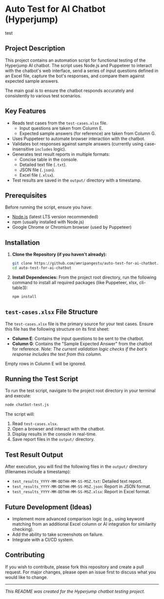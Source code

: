 <!-- CASCADE_DEBUG_FORCE_CHANGE -->
# Auto Test for AI Chatbot (Hyperjump)

test

## Project Description

This project contains an automation script for functional testing of the Hyperjump AI chatbot. The script uses Node.js and Puppeteer to interact with the chatbot's web interface, send a series of input questions defined in an Excel file, capture the bot's responses, and compare them against expected sample answers.

The main goal is to ensure the chatbot responds accurately and consistently to various test scenarios.

## Key Features

- Reads test cases from the `test-cases.xlsx` file.
  - Input questions are taken from Column E.
  - Expected sample answers (for reference) are taken from Column G.
- Uses Puppeteer to automate browser interaction with the chatbot.
- Validates bot responses against sample answers (currently using case-insensitive `includes` logic).
- Generates test result reports in multiple formats:
  - Concise table in the console.
  - Detailed text file (`.txt`).
  - JSON file (`.json`).
  - Excel file (`.xlsx`).
- Test results are saved in the `output/` directory with a timestamp.

## Prerequisites

Before running the script, ensure you have:

- [Node.js](https://nodejs.org/) (latest LTS version recommended)
- npm (usually installed with Node.js)
- Google Chrome or Chromium browser (used by Puppeteer)

## Installation

1.  **Clone the Repository (if you haven't already):**

    ```bash
    git clone https://github.com/amripangestu/auto-test-for-ai-chatbot.git
    cd auto-test-for-ai-chatbot
    ```

2.  **Install Dependencies:**
    From the project root directory, run the following command to install all required packages (like Puppeteer, xlsx, cli-table3):
    ```bash
    npm install
    ```

## `test-cases.xlsx` File Structure

The `test-cases.xlsx` file is the primary source for your test cases. Ensure this file has the following structure on its first sheet:

- **Column E**: Contains the input questions to be sent to the chatbot.
- **Column G**: Contains the "Sample Expected Answer" from the chatbot for reference. _Note: The current validation logic checks if the bot's response includes the text from this column._

Empty rows in Column E will be ignored.

## Running the Test Script

To run the test script, navigate to the project root directory in your terminal and execute:

```bash
node chatbot-test.js
```

The script will:

1.  Read `test-cases.xlsx`.
2.  Open a browser and interact with the chatbot.
3.  Display results in the console in real-time.
4.  Save report files in the `output/` directory.

## Test Result Output

After execution, you will find the following files in the `output/` directory (filenames include a timestamp):

- `test_results_YYYY-MM-DDTHH-MM-SS-MSZ.txt`: Detailed text report.
- `test_results_YYYY-MM-DDTHH-MM-SS-MSZ.json`: Report in JSON format.
- `test_results_YYYY-MM-DDTHH-MM-SS-MSZ.xlsx`: Report in Excel format.

## Future Development (Ideas)

- Implement more advanced comparison logic (e.g., using keyword matching from an additional Excel column or AI integration for similarity checking).
- Add the ability to take screenshots on failure.
- Integrate with a CI/CD system.

## Contributing

If you wish to contribute, please fork this repository and create a pull request. For major changes, please open an issue first to discuss what you would like to change.

---

_This README was created for the Hyperjump chatbot testing project._
